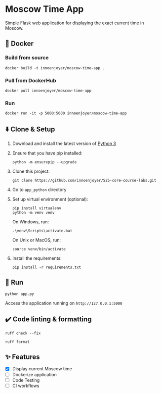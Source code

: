 # Moscow Time App

Simple Flask web application for displaying the exact current time in Moscow.

## 🐋 Docker

### Build from source

```shell 
docker build -t innoenjoyer/moscow-time-app .
```

### Pull from DockerHub

```shell
docker pull innoenjoyer/moscow-time-app
```

### Run

```shell
docker run -it -p 5000:5000 innoenjoyer/moscow-time-app
```

## ⬇️ Clone & Setup

1. Download and install the latest version of [Python 3](https://www.python.org/downloads/)
2. Ensure that you have pip installed:

    ```shell
    python -m ensurepip --upgrade
    ```

3. Clone this project:

    ```shell
    git clone https://github.com/innoenjoyer/S25-core-course-labs.git
    ```

4. Go to `app_python` directory
5. Set up virtual environment (optional):

    ```shell
    pip install virtualenv
    python -m venv venv
    ```

   On Windows, run:

    ```shell
    .\venv\Scripts\activate.bat
    ```

   On Unix or MacOS, run:

    ```shell
    source venv/bin/activate
    ```

6. Install the requirements:

    ```shell
    pip install -r requirements.txt
    ```

## 🚀 Run

```shell
python app.py
```

Access the application running on `http://127.0.0.1:5000`

## ✔️ Code linting & formatting

```shell
ruff check --fix
```

```shell
ruff format
```

## ✨ Features

- [x] Display current Moscow time
- [ ] Dockerize application
- [ ] Code Testing
- [ ] CI workflows
